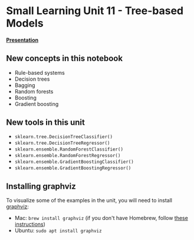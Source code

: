 # Small Learning Unit 11 - Tree-based Models

#### [Presentation](https://docs.google.com/presentation/d/1DJsoJh_Vvv1Y6-ExufgRGHZzPdrTQbLzOVsH_gXbp-c/edit?usp=sharing)

## New concepts in this notebook
- Rule-based systems
- Decision trees
- Bagging
- Random forests
- Boosting
- Gradient boosting

 
 ## New tools in this unit
* `sklearn.tree.DecisionTreeClassifier()`
* `sklearn.tree.DecisionTreeRegressor()`
* `sklearn.ensemble.RandomForestClassifier()`
* `sklearn.ensemble.RandomForestRegressor()`
* `sklearn.ensemble.GradientBoostingClassifier()`
* `sklearn.ensemble.GradientBoostingRegressor()`

## Installing graphviz

To visualize some of the examples in the unit, you will need to install [graphviz](https://graphviz.org/):
* Mac: `brew install graphviz` (if you don't have Homebrew, follow [these instructions](https://brew.sh/))
* Ubuntu: `sudo apt install graphviz`
